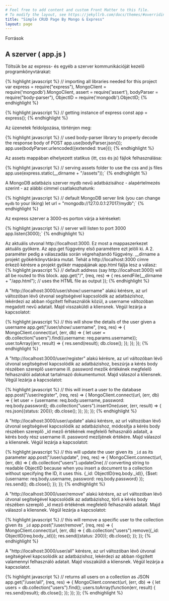 ```yaml
---
# Feel free to add content and custom Front Matter to this file.
# To modify the layout, see https://jekyllrb.com/docs/themes/#overriding-theme-defaults
title: "Simple CRUD Page By Mongo & Express"
layout: page
---
```


Források

## A szerver ( app.js ) 

Töltsük be az express- és egyéb a szerver kommunikációját kezelő programkönyvtárakat:

{% highlight javascript %}
// importing all libraries needed for this project
var express = require("express"), MongoClient = require('mongodb').MongoClient,
 assert = require('assert'), bodyParser = require("body-parser"), ObjectID = require('mongodb').ObjectID;
{% endhighlight %}

{% highlight javascript %}
// getting instance of express
const app = express();
{% endhighlight %}

Az üzenetek feldolgozása, történjen meg:

{% highlight javascript %}
// used body-parser library to properly decode the response body of POST
app.use(bodyParser.json());
app.use(bodyParser.urlencoded({extended: true}));
{% endhighlight %}

Az assets mappában elhelyezett statikus (itt, css és js) fájlok felhasználása:

{% highlight javascript %}
// serving assets folder to use the css and js files
app.use(express.static(__dirname + "/assets"));`
{% endhighlight %}

A MongoDB adatbázis szerver mydb nevű adatbázisához - alapértelmezés szerint - az alábbi címmel csatlakozhatunk:

{% highlight javascript %}
// default MongoDB server link (you can change `mydb` to your liking)
let url = "mongodb://127.0.0.1:27017/mydb";`
{% endhighlight %}

Az express szerver a 3000-es porton várja a kéréseket:

{% highlight javascript %}
// server will listen to port 3000
app.listen(3000);`
{% endhighlight %}

Az aktuális utvonal http://localhost:3000. Ez most a mappaszerkezet aktuális gyökere. Az app.get függvény első paramétere ezt jelöli ki. A 2. paraméter pedig a válaszadás során végrehajtandó függvény.
__dirname a projekt gyökérkönyvtárára mutat. 
Tehát a http://localhost:3000 címre érkező kérésre a projekt gyökér mappájának app.html fájlja lesz a válasz:
{% highlight javascript %}
// default address (say http://localhost:3000) will all be routed to this block.
app.get("/", (req, res) => {
	 res.sendFile(__dirname + "/app.html"); // uses the HTML file as output
});
{% endhighlight %}

 A "http://localhost:3000/user/show/:username" alakú kérésre, az url változóban lévő útvonal segítségével kapcsolódik az adatbázishoz, lekérdezi az abban rögzített felhasználók közül, a username változóban megadott nevű adatait. Majd visszaküldi a kliensnek. Végül lezárja a kapcsolatot:

{% highlight javascript %}
// this will show the details of the user given a username
app.get("/user/show/:username", (req, res) => {
    MongoClient.connect(url, (err, db) => {
        let user = db.collection("users").find({username: req.params.username});
        user.toArray((err, result) => {
            res.send(result);
            db.close();
        });
    });
});
{% endhighlight %}

A "http://localhost:3000/user/register" alakú kérésre, az url változóban lévő útvonal segítségével kapcsolódik az adatbázishoz, beszúrja a kérés body részében szereplő username ill. password mezők értékének megfelelő felhasználói adatokat tartalmazó dokumentumot. Majd válaszol a kliensnek. Végül lezárja a kapcsolatot:

{% highlight javascript %}
// this will insert a user to the database
app.post("/user/register", (req, res) => {
	MongoClient.connect(url, (err, db) => {
        let user = {username: req.body.username, password: req.body.password};
        db.collection("users").insertOne(user, (err, result) => {
			res.json({status: 200});
			db.close();
        });
   	});
});
{% endhighlight %}

A "http://localhost:3000/user/update" alakú kérésre, az url változóban lévő útvonal segítségével kapcsolódik az adatbázishoz, módosítja a kérés body részében szereplő _id mező értékének megfelelő felhasználó adatait, a kérés body rész username ill. password mezőjének értékére. Majd válaszol a kliensnek. Végül lezárja a kapcsolatot:

{% highlight javascript %}
// this will update the user given its `_id` as its parameter
app.post("/user/update", (req, res) => {
    MongoClient.connect(url, (err, db) => {
        db.collection("users").updateOne(
            // converting string to readable ObjectID because when you insert a document to a collection without specifying the ID, it uses this.
            {_id: ObjectID(req.body._id)},
            {$set: {username: req.body.username, password: req.body.password}
        });
        res.send();
        db.close();
    });
});
{% endhighlight %}

A "http://localhost:3000/user/remove" alakú kérésre, az url változóban lévő útvonal segítségével kapcsolódik az adatbázishoz, törli a kérés body részében szereplő _id mező értékének megfelelő felhasználó adatait. Majd válaszol a kliensnek. Végül lezárja a kapcsolatot:

{% highlight javascript %}
// this will remove a specific user to the collection given its `_id`
app.post("/user/remove", (req, res) => {
    MongoClient.connect(url, (err, db) => {
        db.collection("users").remove({_id: ObjectID(req.body._id)});
        res.send({status: 200});
        db.close();
    });
});
{% endhighlight %}

A "http://localhost:3000/user/all" kérésre, az url változóban lévő útvonal segítségével kapcsolódik az adatbázishoz, lekérdezi az abban rögzített valamennyi felhasználó adatait. Majd visszaküldi a kliensnek. Végül lezárja a kapcsolatot.


{% highlight javascript %}
// returns all users on a collection as JSON
app.get("/user/all", (req, res) => {
    MongoClient.connect(url, (err, db) => {
        let users = db.collection("users").find();
        users.toArray(function(err, result) {
            res.send(result);
            db.close();
        });
    });
});
{% endhighlight %}
